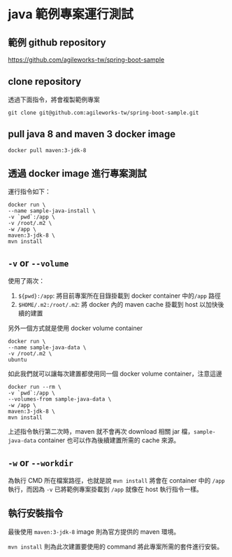 # java 範例專案運行測試

## 範例 github repository

<https://github.com/agileworks-tw/spring-boot-sample>

## clone repository

透過下面指令，將會複製範例專案

`git clone git@github.com:agileworks-tw/spring-boot-sample.git`

## pull java 8 and maven 3 docker image

`docker pull maven:3-jdk-8`

## 透過 docker image 進行專案測試

運行指令如下：

```
docker run \
--name sample-java-install \
-v `pwd`:/app \
-v /root/.m2 \
-w /app \
maven:3-jdk-8 \
mvn install
```

## `-v` or `--volume`

使用了兩次：

1. `${pwd}:/app`: 將目前專案所在目錄掛載到 docker container 中的`/app` 路徑
2. `$HOME/.m2:/root/.m2`: 將 docker 內的 maven cache 掛載到 host 以加快後續的建置

另外一個方式就是使用 docker volume container

```
docker run \
--name sample-java-data \
-v /root/.m2 \
ubuntu
```

如此我們就可以讓每次建置都使用同一個 docker volume container，注意這邊

```
docker run --rm \
-v `pwd`:/app \
--volumes-from sample-java-data \
-w /app \
maven:3-jdk-8 \
mvn install
```

上述指令執行第二次時，maven 就不會再次 download 相關 jar 檔，`sample-java-data` container 也可以作為後續建置所需的 cache 來源。

## `-w` or `--workdir`

為執行 CMD 所在檔案路徑，也就是說 `mvn install` 將會在 container 中的 `/app` 執行，而因為 `-v` 已將範例專案掛載到 `/app` 就像在 host 執行指令一樣。

## 執行安裝指令

最後使用 `maven:3-jdk-8` image 則為官方提供的 maven 環境。

`mvn install` 則為此次建置要使用的 command 將此專案所需的套件進行安裝。
